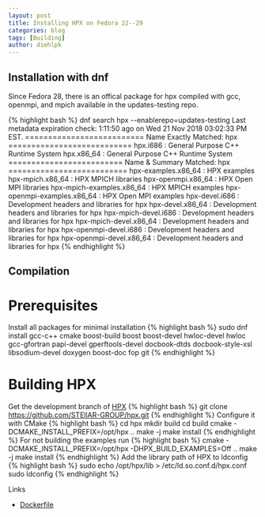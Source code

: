 ```yaml
---
layout: post
title: Installing HPX on Fedora 22--29
categories: blog
tags: [Building]
author: diehlpk
---
```


## Installation with dnf
Since Fedora 28, there is an offical package for hpx compiled with gcc, openmpi, and mpich available in the updates-testing repo.

{% highlight bash %}
dnf search hpx --enablerepo=updates-testing
Last metadata expiration check: 1:11:50 ago on Wed 21 Nov 2018 03:02:33 PM EST.
========================== Name Exactly Matched: hpx ===========================
hpx.i686 : General Purpose C++ Runtime System
hpx.x86_64 : General Purpose C++ Runtime System
========================= Name & Summary Matched: hpx ==========================
hpx-examples.x86_64 : HPX examples
hpx-mpich.x86_64 : HPX MPICH libraries
hpx-openmpi.x86_64 : HPX Open MPI libraries
hpx-mpich-examples.x86_64 : HPX MPICH examples
hpx-openmpi-examples.x86_64 : HPX Open MPI examples
hpx-devel.i686 : Development headers and libraries for hpx
hpx-devel.x86_64 : Development headers and libraries for hpx
hpx-mpich-devel.i686 : Development headers and libraries for hpx
hpx-mpich-devel.x86_64 : Development headers and libraries for hpx
hpx-openmpi-devel.i686 : Development headers and libraries for hpx
hpx-openmpi-devel.x86_64 : Development headers and libraries for hpx
{% endhighlight %}

## Compilation

Prerequisites
=====
Install all packages for minimal installation
{% highlight bash %}
sudo dnf install gcc-c++ cmake boost-build boost boost-devel hwloc-devel hwloc gcc-gfortran papi-devel gperftools-devel docbook-dtds docbook-style-xsl libsodium-devel doxygen boost-doc fop git
{% endhighlight %}

Building HPX
=====
Get the development branch of <a href="http://stellar.cct.lsu.edu/tag/hpx/">HPX</a>
{% highlight bash  %}
git clone https://github.com/STEllAR-GROUP/hpx.git
{% endhighlight %}
Configure it with CMake
{% highlight bash  %}
cd hpx
mkdir build
cd build
cmake -DCMAKE_INSTALL_PREFIX=/opt/hpx ..
make -j 
make install
{% endhighlight %}
For not building the examples run 
{% highlight bash  %}
cmake -DCMAKE_INSTALL_PREFIX=/opt/hpx -DHPX_BUILD_EXAMPLES=Off ..
make -j 
make install
{% endhighlight %}
Add the library path of HPX to ldconfig
{% highlight bash  %}
sudo echo /opt/hpx/lib > /etc/ld.so.conf.d/hpx.conf  
sudo ldconfig
{% endhighlight %}
<p>
Links
<ul>
	<li> <a href="{{ site.url }}/assets/2015-08-hpx-dockerfile">Dockerfile</a> </li>
</ul>
